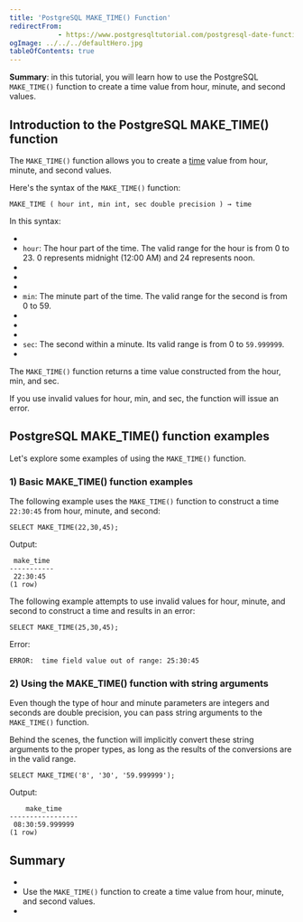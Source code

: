 ```yaml
---
title: 'PostgreSQL MAKE_TIME() Function'
redirectFrom: 
            - https://www.postgresqltutorial.com/postgresql-date-functions/postgresql-make_time/
ogImage: ../../../defaultHero.jpg
tableOfContents: true
---
```

<!-- wp:paragraph -->

**Summary**: in this tutorial, you will learn how to use the PostgreSQL `MAKE_TIME()` function to create a time value from hour, minute, and second values.

<!-- /wp:paragraph -->

<!-- wp:heading -->

## Introduction to the PostgreSQL MAKE_TIME() function

<!-- /wp:heading -->

<!-- wp:paragraph -->

The `MAKE_TIME()` function allows you to create a [time](https://www.postgresqltutorial.com/postgresql-tutorial/postgresql-time/) value from hour, minute, and second values.

<!-- /wp:paragraph -->

<!-- wp:paragraph -->

Here's the syntax of the `MAKE_TIME()` function:

<!-- /wp:paragraph -->

<!-- wp:code {"language":"sql"} -->

```
MAKE_TIME ( hour int, min int, sec double precision ) → time
```

<!-- /wp:code -->

<!-- wp:paragraph -->

In this syntax:

<!-- /wp:paragraph -->

<!-- wp:list -->

- <!-- wp:list-item -->
- `hour`: The hour part of the time. The valid range for the hour is from 0 to 23. 0 represents midnight (12:00 AM) and 24 represents noon.
- <!-- /wp:list-item -->
-
- <!-- wp:list-item -->
- `min`: The minute part of the time. The valid range for the second is from 0 to 59.
- <!-- /wp:list-item -->
-
- <!-- wp:list-item -->
- `sec`: The second within a minute. Its valid range is from 0 to `59.999999`.
- <!-- /wp:list-item -->

<!-- /wp:list -->

<!-- wp:paragraph -->

The `MAKE_TIME()` function returns a time value constructed from the hour, min, and sec.

<!-- /wp:paragraph -->

<!-- wp:paragraph -->

If you use invalid values for hour, min, and sec, the function will issue an error.

<!-- /wp:paragraph -->

<!-- wp:heading -->

## PostgreSQL MAKE_TIME() function examples

<!-- /wp:heading -->

<!-- wp:paragraph -->

Let's explore some examples of using the `MAKE_TIME()` function.

<!-- /wp:paragraph -->

<!-- wp:heading {"level":3} -->

### 1) Basic MAKE_TIME() function examples

<!-- /wp:heading -->

<!-- wp:paragraph -->

The following example uses the `MAKE_TIME()` function to construct a time `22:30:45` from hour, minute, and second:

<!-- /wp:paragraph -->

<!-- wp:code {"language":"sql"} -->

```
SELECT MAKE_TIME(22,30,45);
```

<!-- /wp:code -->

<!-- wp:paragraph -->

Output:

<!-- /wp:paragraph -->

<!-- wp:code {"language":"sql"} -->

```
 make_time
-----------
 22:30:45
(1 row)
```

<!-- /wp:code -->

<!-- wp:paragraph -->

The following example attempts to use invalid values for hour, minute, and second to construct a time and results in an error:

<!-- /wp:paragraph -->

<!-- wp:code {"language":"sql"} -->

```
SELECT MAKE_TIME(25,30,45);
```

<!-- /wp:code -->

<!-- wp:paragraph -->

Error:

<!-- /wp:paragraph -->

<!-- wp:code {"language":"sql"} -->

```
ERROR:  time field value out of range: 25:30:45
```

<!-- /wp:code -->

<!-- wp:heading {"level":3} -->

### 2) Using the MAKE_TIME() function with string arguments

<!-- /wp:heading -->

<!-- wp:paragraph -->

Even though the type of hour and minute parameters are integers and seconds are double precision, you can pass string arguments to the `MAKE_TIME()` function.

<!-- /wp:paragraph -->

<!-- wp:paragraph -->

Behind the scenes, the function will implicitly convert these string arguments to the proper types, as long as the results of the conversions are in the valid range.

<!-- /wp:paragraph -->

<!-- wp:code {"language":"sql"} -->

```
SELECT MAKE_TIME('8', '30', '59.999999');
```

<!-- /wp:code -->

<!-- wp:paragraph -->

Output:

<!-- /wp:paragraph -->

<!-- wp:code {"language":"sql"} -->

```
    make_time
-----------------
 08:30:59.999999
(1 row)
```

<!-- /wp:code -->

<!-- wp:heading -->

## Summary

<!-- /wp:heading -->

<!-- wp:list -->

- <!-- wp:list-item -->
- Use the `MAKE_TIME()` function to create a time value from hour, minute, and second values.
- <!-- /wp:list-item -->

<!-- /wp:list -->
